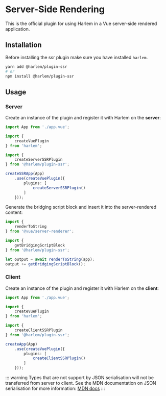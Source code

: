 # Server-Side Rendering

This is the official plugin for using Harlem in a Vue server-side rendered application.

## Installation

Before installing the ssr plugin make sure you have installed `harlem`.

```bash
yarn add @harlem/plugin-ssr
# or
npm install @harlem/plugin-ssr
```

## Usage

### Server

Create an instance of the plugin and register it with Harlem on the **server**:
```typescript
import App from './app.vue';

import {
    createVuePlugin
} from 'harlem';

import {
    createServerSSRPlugin
} from '@harlem/plugin-ssr';

createSSRApp(App)
    .use(createVuePlugin({
        plugins: [
            createServerSSRPlugin()
        ]
    }));
```

Generate the bridging script block and insert it into the server-rendered content:
```typescript
import {
    renderToString
} from '@vue/server-renderer';

import {
    getBridgingScriptBlock
} from '@harlem/plugin-ssr';

let output = await renderToString(app);
output += getBridgingScriptBlock();
```

### Client

Create an instance of the plugin and register it with Harlem on the **client**:
```typescript
import App from './app.vue';

import {
    createVuePlugin
} from 'harlem';

import {
    createClientSSRPlugin
} from '@harlem/plugin-ssr';

createApp(App)
    .use(createVuePlugin({
        plugins: [
            createClientSSRPlugin()
        ]
    }));
```

::: warning
Types that are not support by JSON serialisation will not be transferred from server to client. See the MDN documentation on JSON serialisation for more information: [MDN docs](https://developer.mozilla.org/en-US/docs/Web/JavaScript/Reference/Global_Objects/JSON/stringify)
:::